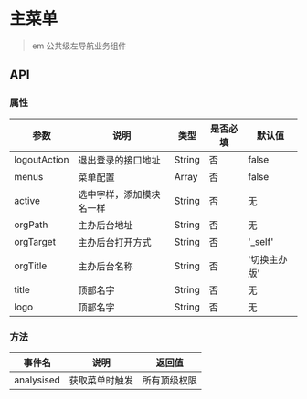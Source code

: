# 主菜单
> em 公共级左导航业务组件

<w-menu title="李红星" orgPath="http://www.evente.cn" :menus="menuTestRule" logo="https://2img.evente.cn/04/73/9c/da50756ce5f737490c1beb1cb9.jpg" class="demo" logoutAction="https://www.easy-mock.com/mock/5ab386ecca15e11ded65b593/chinese/getLoginOutCallBackUrl"></w-menu>

## API

### 属性

|参数|说明|类型|是否必填|默认值|
|---|----|---|-------|-----|
|logoutAction|退出登录的接口地址|String|否|false|
|menus|菜单配置|Array|否|false|
|active|选中字样，添加模块名一样|String|否|无|
|orgPath|主办后台地址|String|否|无|
|orgTarget|主办后台打开方式|String|否|'_self'|
|orgTitle|主办后台名称|String|否|'切换主办版'|
|title|顶部名字|String|否|无|
|logo|顶部名字|String|否|无|

### 方法

|事件名|说明|返回值|
|---|------|-----|
|analysised|获取菜单时触发|所有顶级权限|

<script>
import WMenu from '../emmenudtbtion/core/menu/Menu';
//  权限测试数据
import menuTestRule from './menudata';
//  环境地址配置
import envConf from './env';

export default {
  data() {
    return {
      env: envConf.production,
      menuTestRule,
    };
  },
  components: {
    WMenu,
  },
  methods: {
    getAllData(val){
      console.log('获取所有的值',val)
    }
  },
}
</script>

<style lang="scss">
@import '../emmenudtbtion/assets/css/menu.scss';

.demo {
  position: relative;
  height: 657px;
}

.page {
  position: relative;
  z-index: 9999;
  padding-left: 0;
  margin-left: 20rem;
}
</style>
